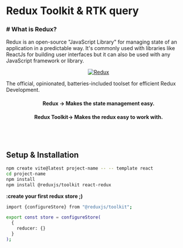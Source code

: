 

<h1 align="left">Redux Toolkit & RTK query</h1>

<h3>
# What is Redux?
</h3>
<p>
Redux is an open-source "JavaScript Library" for managing state of an application in a predictable way. It's commonly used with libraries like ReactJs for building user interfaces but it can also be used with any JavaScript framework or library.
</p>
<div align="center"> 
  <a href="https://redux-toolkit.js.org/introduction/getting-started">
  <img src="https://encrypted-tbn0.gstatic.com/images?q=tbn:ANd9GcRypt9wK5ScxQsfzkgr3QDCtPCCwMX56eJtGQ&s" alt="Redux" />
  </a>
</div>
<p>
The official, opinionated, batteries-included toolset for efficient Redux Development.
</p>

<div align="center">
<h4>Redux -> Makes the state management easy.</h4>
<h4>Redux Toolkit-> Makes the redux easy to work with.</h4>
</div>

<br>
<br>

<h2>Setup & Installation</h2>

```bash
npm create vite@latest project-name -- -- template react
cd project-name
npm install
npm install @reduxjs/toolkit react-redux
```

<b>:create your first redux store ;)</b>

```bash
import {configureStore} from "@reduxjs/toolkit";

export const store = configureStore(
  {
    reducer: {}
  }
);
```